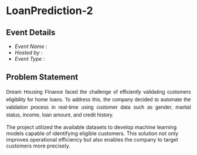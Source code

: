 # LoanPrediction-2

## Event Details
- *Event Name* :
- *Hosted by*  :
- *Event Type* :

## Problem Statement
<p style="text-align: justify; font-family: 'Georgia', cursive, sans-serif; line-height: 1.5;">
Dream Housing Finance faced the challenge of efficiently validating customers eligibility for home loans. To address this, the company decided to automate the validation process in real-time using customer data such as gender, marital status, income, loan amount, and credit history.

The project utilized the available datasets to develop machine learning models capable of identifying eligible customers. This solution not only improves operational efficiency but also enables the company to target customers more precisely.
</p>
